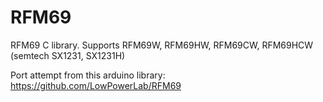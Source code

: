 # RFM69
RFM69 C library.
Supports RFM69W, RFM69HW, RFM69CW, RFM69HCW (semtech SX1231, SX1231H)

Port attempt from this arduino library: https://github.com/LowPowerLab/RFM69
